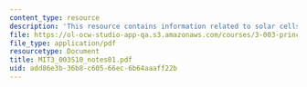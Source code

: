```yaml
---
content_type: resource
description: 'This resource contains information related to solar cells and equilibrium. '
file: https://ol-ocw-studio-app-qa.s3.amazonaws.com/courses/3-003-principles-of-engineering-practice-spring-2010/add86e3b36b8c60566ec6b64aaaff22b_MIT3_003S10_notes01.pdf
file_type: application/pdf
resourcetype: Document
title: MIT3_003S10_notes01.pdf
uid: add86e3b-36b8-c605-66ec-6b64aaaff22b
---
```

